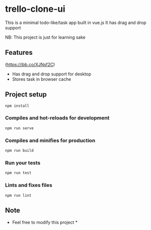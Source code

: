 # trello-clone-ui

This is a minimal todo-like/task app built in vue.js 
It has drag and drop support 

NB: This project is just for learning sake

## Features

(https://ibb.co/XJNsf2C)
* Has drag and drop support for desktop
* Stores task in browser cache

## Project setup
```
npm install
```

### Compiles and hot-reloads for development
```
npm run serve
```

### Compiles and minifies for production
```
npm run build
```

### Run your tests
```
npm run test
```

### Lints and fixes files
```
npm run lint
```

## Note
* Feel free to modify this project *
